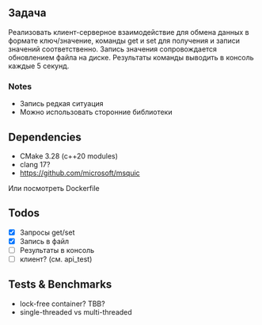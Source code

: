 ## Задача

Реализовать клиент-серверное взаимодействие для обмена данных в формате ключ/значение, команды get и set для получения и записи значений соответственно. Запись значения сопровождается обновлением файла на диске. Результаты команды выводить в консоль каждые 5 секунд.

### Notes
- Запись редкая ситуация
- Можно использовать сторонние библиотеки

## Dependencies
- CMake 3.28 (c++20 modules)
- clang 17?
- https://github.com/microsoft/msquic

Или посмотреть Dockerfile

## Todos
- [x] Запросы get/set
- [x] Запись в файл
- [ ] Результаты в консоль
- [ ] клиент? (см. api_test)

## Tests & Benchmarks
- lock-free container? TBB?
- single-threaded vs multi-threaded